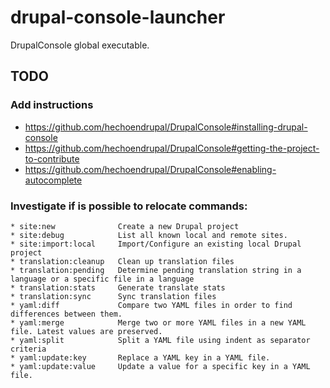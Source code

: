# drupal-console-launcher

DrupalConsole global executable.

## TODO
### Add instructions
* https://github.com/hechoendrupal/DrupalConsole#installing-drupal-console
* https://github.com/hechoendrupal/DrupalConsole#getting-the-project-to-contribute
* https://github.com/hechoendrupal/DrupalConsole#enabling-autocomplete

### Investigate if is possible to relocate commands:
```
* site:new              Create a new Drupal project
* site:debug            List all known local and remote sites.
* site:import:local     Import/Configure an existing local Drupal project
* translation:cleanup   Clean up translation files
* translation:pending   Determine pending translation string in a language or a specific file in a language
* translation:stats     Generate translate stats
* translation:sync      Sync translation files
* yaml:diff             Compare two YAML files in order to find differences between them.
* yaml:merge            Merge two or more YAML files in a new YAML file. Latest values are preserved.
* yaml:split            Split a YAML file using indent as separator criteria
* yaml:update:key       Replace a YAML key in a YAML file.
* yaml:update:value     Update a value for a specific key in a YAML file.
```
